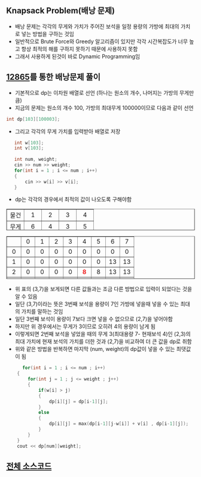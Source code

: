 ## Knapsack Problem(배낭 문제)
* 배낭 문제는 각각의 무게와 가치가 주어진 보석을 일정 용량의 가방에 최대의 가치로 넣는 방법을 구하는 것임
* 일반적으로 Brute Force와 Greedy 알고리즘이 있지만 각각 시간복잡도가 너무 높고 항상 최적의 해를 구하지 못하기 때문에 사용하지 못함
* 그래서 사용하게 된것이 바로 Dynamic Programming임  
 
## <a href = "https://www.acmicpc.net/problem/12865">12865</a>를 통한 배낭문제 풀이
* 기본적으로 dp는 이차원 배열로 선언 (하나는 원소의 개수, 나머지는 가방의 무게만큼)
* 지금의 문제는 원소의 개수 100, 가방의 최대무게 100000이므로 다음과 같이 선언
 ```cpp
 int dp[103][100003];
 ```
 * 그리고 각각의 무게 가치를 입력받아 배열로 저장
 ``` cpp
    int w[103];
    int v[103];
    
    int num, weight;
    cin >> num >> weight;
    for(int i = 1 ; i <= num ; i++)
    {
        cin >> w[i] >> v[i];
    }
```
* dp는 각각의 경우에서 최적의 값이 나오도록 구해야함

<table style="border-collapse: collapse; width: 100%; height: 57px;" border="1" data-ke-style="style12">
<tbody>
<tr style="height: 19px;">
<td style="width: 20%; height: 19px; text-align: center;">물건</td>
<td style="width: 20%; height: 19px; text-align: center;">1</td>
<td style="width: 20%; height: 19px; text-align: center;">2</td>
<td style="width: 20%; height: 19px; text-align: center;">3</td>
<td style="width: 20%; height: 19px; text-align: center;">4</td>
</tr>
<tr style="height: 19px;">
<td style="width: 20%; height: 19px; text-align: center;">무게</td>
<td style="width: 20%; height: 19px; text-align: center;">6</td>
<td style="width: 20%; height: 19px; text-align: center;">4</td>
<td style="width: 20%; height: 19px; text-align: center;">3</td>
<td style="width: 20%; height: 19px; text-align: center;">5</td>
</tr>
<tr style="height: 19px;">
<td style="width: 20%; height: 19px; text-align: center;">가치</td>
<td style="width: 20%; height: 19px; text-align: center;">13</td>
<td style="width: 20%; height: 19px; text-align: center;">8</td>
<td style="width: 20%; height: 19px; text-align: center;">6</td>
<td style="width: 20%; height: 19px; text-align: center;">12</td>
</tr>
  
<table style="border-collapse: collapse; width: 100%; height: 114px;" border="1" data-ke-style="style12">
<tbody>
<tr style="height: 19px;">
<td style="width: 11.1111%; text-align: center; height: 19px;">&nbsp;</td>
<td style="width: 11.1111%; text-align: center; height: 19px;">0</td>
<td style="width: 11.1111%; text-align: center; height: 19px;">1</td>
<td style="width: 11.1111%; text-align: center; height: 19px;">2</td>
<td style="width: 11.1111%; text-align: center; height: 19px;">3</td>
<td style="width: 11.1111%; text-align: center; height: 19px;">4</td>
<td style="width: 11.1111%; text-align: center; height: 19px;">5</td>
<td style="width: 11.1111%; text-align: center; height: 19px;">6</td>
<td style="width: 11.1111%; text-align: center; height: 19px;">7</td>
</tr>
<tr style="height: 19px;">
<td style="width: 11.1111%; text-align: center; height: 19px;">0</td>
<td style="width: 11.1111%; text-align: center; height: 19px;">0</td>
<td style="width: 11.1111%; text-align: center; height: 19px;">0</td>
<td style="width: 11.1111%; text-align: center; height: 19px;">0</td>
<td style="width: 11.1111%; text-align: center; height: 19px;">0</td>
<td style="width: 11.1111%; text-align: center; height: 19px;">0</td>
<td style="width: 11.1111%; text-align: center; height: 19px;">0</td>
<td style="width: 11.1111%; text-align: center; height: 19px;">0</td>
<td style="width: 11.1111%; text-align: center; height: 19px;">0</td>
</tr>
<tr style="height: 19px;">
<td style="width: 11.1111%; text-align: center; height: 19px;">1</td>
<td style="width: 11.1111%; text-align: center; height: 19px;">0</td>
<td style="width: 11.1111%; text-align: center; height: 19px;">0</td>
<td style="width: 11.1111%; text-align: center; height: 19px;">0</td>
<td style="width: 11.1111%; text-align: center; height: 19px;">0</td>
<td style="width: 11.1111%; text-align: center; height: 19px;">0</td>
<td style="width: 11.1111%; text-align: center; height: 19px;">0</td>
<td style="width: 11.1111%; text-align: center; height: 19px;">13</td>
<td style="width: 11.1111%; text-align: center; height: 19px;">13</td>
</tr>
<tr style="height: 19px;">
<td style="width: 11.1111%; text-align: center; height: 19px;">2</td>
<td style="width: 11.1111%; text-align: center; height: 19px;">0</td>
<td style="width: 11.1111%; text-align: center; height: 19px;">0</td>
<td style="width: 11.1111%; text-align: center; height: 19px;">0</td>
<td style="width: 11.1111%; text-align: center; height: 19px;">0</td>
<td style="width: 11.1111%; text-align: center; height: 19px;"><b><span style="color: #ee2323;">8</span></b></td>
<td style="width: 11.1111%; text-align: center; height: 19px;">8</td>
<td style="width: 11.1111%; text-align: center; height: 19px;">13</td>
<td style="width: 11.1111%; text-align: center; height: 19px;">13</td>
</tr>
<tr style="height: 19px;">
<td style="width: 11.1111%; text-align: center; height: 19px;">3</td>
<td style="width: 11.1111%; text-align: center; height: 19px;">0</td>
<td style="width: 11.1111%; text-align: center; height: 19px;">0</td>
<td style="width: 11.1111%; text-align: center; height: 19px;">0</td>
<td style="width: 11.1111%; text-align: center; height: 19px;">6</td>
<td style="width: 11.1111%; text-align: center; height: 19px;">8</td>
<td style="width: 11.1111%; text-align: center; height: 19px;">8</td>
<td style="width: 11.1111%; text-align: center; height: 19px;">13</td>
<td style="width: 11.1111%; text-align: center; height: 19px;"><b><span style="color: #006dd7;">14</span></b></td>
</tr>
<tr style="height: 19px;">
<td style="width: 11.1111%; text-align: center; height: 19px;">4</td>
<td style="width: 11.1111%; text-align: center; height: 19px;">&nbsp;</td>
<td style="width: 11.1111%; text-align: center; height: 19px;">&nbsp;</td>
<td style="width: 11.1111%; text-align: center; height: 19px;">&nbsp;</td>
<td style="width: 11.1111%; text-align: center; height: 19px;">&nbsp;</td>
<td style="width: 11.1111%; text-align: center; height: 19px;">&nbsp;</td>
<td style="width: 11.1111%; text-align: center; height: 19px;">&nbsp;</td>
<td style="width: 11.1111%; text-align: center; height: 19px;">&nbsp;</td>
<td style="width: 11.1111%; text-align: center; height: 19px;">&nbsp;</td>
</tr>
</tbody>
</table>
  
* 위 표의 (3,7)을 보게되면 다른 값들과는 조금 다른 방법으로 입력이 되었다는 것을 알 수 있음  
* 일단 (3,7)이라는 뜻은 3번째 보석을 용량이 7인 가방에 넣을때 넣을 수 있는 최대의 가치를 말하는 것임  
* 일단 3번째 보석이 용량이 7보다 크면 넣을 수 없으므로 (2,7)을 넣어야함  
* 하지만 위 경우에서는 무게가 3이므로 오히려 4의 용량이 남게 됨
* 이렇게되면 2번째 보석을 넣었을 때의 무게 3(최대용량 7- 현재보석 4)인 (2,3)의 최대 가치에 현재 보석의 가치를 더한 것과 (2,7)을 비교하여 더 큰 값을 dp로 취함
* 위와 같은 방법을 반복하면 마지막 (num, weight)의 dp값이 넣을 수 있는 최댓값이 됨
``` cpp
      for(int i = 1 ; i <= num ; i++)
    {
        for(int j = 1 ; j <= weight ; j++)
        {
            if(w[i] > j)
            {
                dp[i][j] = dp[i-1][j];
            }
            else
            {
                dp[i][j] = max(dp[i-1][j-w[i]] + v[i] , dp[i-1][j]);
            }
        }
    }
    cout << dp[num][weight];
  ```

 ##  <a href ="../12865.cpp">전체 소스코드</a>

